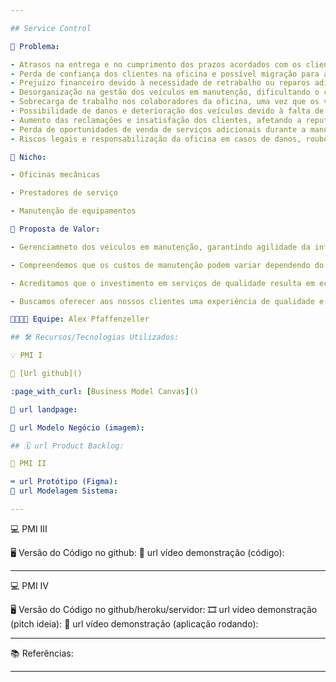 ```yaml
---

## Service Control

🙁 Problema:

- Atrasos na entrega e no cumprimento dos prazos acordados com os clientes.
- Perda de confiança dos clientes na oficina e possível migração para a concorrência.
- Prejuízo financeiro devido à necessidade de retrabalho ou reparos adicionais causados pelo esquecimento.
- Desorganização na gestão dos veículos em manutenção, dificultando o controle e acompanhamento adequados.
- Sobrecarga de trabalho nos colaboradores da oficina, uma vez que os veículos esquecidos podem ocupar espaço e recursos desnecessários.
- Possibilidade de danos e deterioração dos veículos devido à falta de cuidado e acompanhamento.
- Aumento das reclamações e insatisfação dos clientes, afetando a reputação da oficina.
- Perda de oportunidades de venda de serviços adicionais durante a manutenção dos veículos.
- Riscos legais e responsabilização da oficina em casos de danos, roubos ou extravios de veículos esquecidos

🙂 Nicho:

- Oficinas mecânicas

- Prestadores de serviço

- Manutenção de equipamentos

🎁 Proposta de Valor:

- Gerenciamneto dos veiculos em manutenção, garantindo agilidade da informação, transparência em tempo real.

- Compreendemos que os custos de manutenção podem variar dependendo do serviço necessário. Por isso, estamos empenhados em fornecer orçamentos transparentes e detalhados, para que os clientes possam tomar decisões informadas. Além disso, oferecemos rastreamento dos veiculos, status da manutenção, garantindo agilidade da informação, transparência e comodidade em tempo real.

- Acreditamos que o investimento em serviços de qualidade resulta em economia a longo prazo, evitando reparos futuros e prolongando a vida útil dos veículos. Priorizamos a satisfação do cliente, trabalhando com eficiência, transparência e atendimento personalizado.

- Buscamos oferecer aos nossos clientes uma experiência de qualidade e valor agregado.

🧑‍💻👩‍💻 Equipe: Alex Pfaffenzeller

## 🛠️ Recursos/Tecnologias Utilizados:

💡 PMI I

🔗 [Url github]()

:page_with_curl: [Business Model Canvas]()

🛬 url landpage:

🤝 url Modelo Negócio (imagem):

## 🗓️ url Product Backlog:

📲 PMI II

⌨️ url Protótipo (Figma):
📝 url Modelagem Sistema:

---
```


💻 PMI III

🖥️ Versão do Código no github:
🎥 url vídeo demonstração (código):

---

💻 PMI IV

🖥️ Versão do Código no github/heroku/servidor:
🎞️ url vídeo demonstração (pitch ideia):
🎥 url vídeo demonstração (aplicação rodando):

---

📚 Referências:

---

